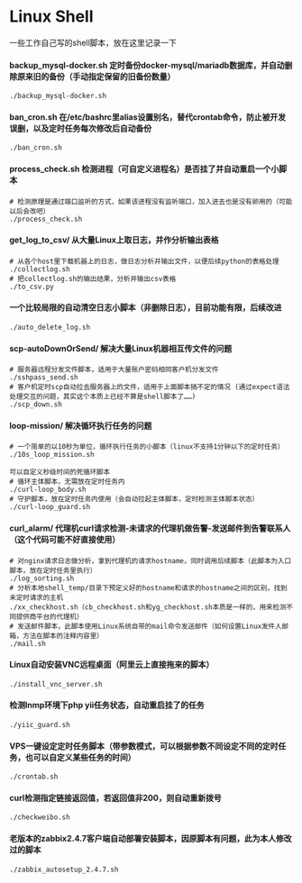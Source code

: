 # Linux Shell
一些工作自己写的shell脚本，放在这里记录一下

#### backup_mysql-docker.sh 定时备份docker-mysql/mariadb数据库，并自动删除原来旧的备份（手动指定保留的旧备份数量）
```console
./backup_mysql-docker.sh
```

#### ban_cron.sh 在/etc/bashrc里alias设置别名，替代crontab命令，防止被开发误删，以及定时任务每次修改后自动备份
```console
./ban_cron.sh
```

#### process_check.sh 检测进程（可自定义进程名）是否挂了并自动重启一个小脚本
```console
# 检测原理是通过端口监听的方式，如果该进程没有监听端口，加入进去也是没有卵用的（可能以后会改吧）
./process_check.sh
```

#### get_log_to_csv/ 从大量Linux上取日志，并作分析输出表格
```console
# 从各个host里下载机器上的日志，做日志分析并输出文件，以便后续python的表格处理
./collectlog.sh
# 把collectlog.sh的输出结果，分析并输出csv表格
./to_csv.py
```

#### 一个比较局限的自动清空日志小脚本（非删除日志），目前功能有限，后续改进
```console
./auto_delete_log.sh
```

#### scp-autoDownOrSend/ 解决大量Linux机器相互传文件的问题
```console
# 服务器远程分发文件脚本，适用于大量账户密码相同客户机分发文件
./sshpass_send.sh
# 客户机定时scp自动拉去服务器上的文件，适用于上面脚本搞不定的情况 (通过expect语法处理交互的问题，其实这个本质上已经不算是shell脚本了……)
./scp_down.sh
```

#### loop-mission/ 解决循环执行任务的问题
```console
# 一个简单的以10秒为单位，循环执行任务的小脚本（linux不支持1分钟以下的定时任务）
./10s_loop_mission.sh

可以自定义秒级时间的死循环脚本
# 循环主体脚本，无需放在定时任务内
./curl-loop_body.sh
# 守护脚本，放在定时任务内使用（会自动拉起主体脚本，定时检测主体脚本状态）
./curl-loop_guard.sh
```

#### curl_alarm/ 代理机curl请求检测-未请求的代理机做告警-发送邮件到告警联系人（这个代码可能不好直接使用）
```console
# 对nginx请求日志做分析，拿到代理机的请求hostname，同时调用后续脚本（此脚本为入口脚本，放在定时任务里执行）
./log_sorting.sh
# 分析本地shell_temp/目录下预定义好的hostname和请求的hostname之间的区别，找到未定时请求的主机
./xx_checkhost.sh（cb_checkhost.sh和yg_checkhost.sh本质是一样的，用来检测不同提供商平台的代理机）
# 发送邮件脚本，此脚本使用Linux系统自带的mail命令发送邮件（如何设置Linux发件人邮箱，方法在脚本的注释内容里）
./mail.sh
```

#### Linux自动安装VNC远程桌面（阿里云上直接拖来的脚本）
```console
./install_vnc_server.sh
```

#### 检测lnmp环境下php yii任务状态，自动重启挂了的任务
```console
./yiic_guard.sh
```

#### VPS一键设定定时任务脚本（带参数模式，可以根据参数不同设定不同的定时任务，也可以自定义某些任务的时间）
```console
./crontab.sh
```

#### curl检测指定链接返回值，若返回值非200，则自动重新拨号

```console
./checkweibo.sh
```


#### 老版本的zabbix2.4.7客户端自动部署安装脚本，因原脚本有问题，此为本人修改过的脚本
```console
./zabbix_autosetup_2.4.7.sh
```
